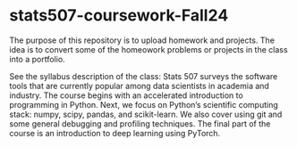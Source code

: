 # stats507-coursework-Fall24
The purpose of this repository is to upload homework and projects. The idea is to convert some of the homeowork problems or projects in the class into a portfolio.

See the syllabus description of the class:
Stats 507 surveys the software tools that are currently popular among data scientists in academia and industry. 
The course begins with an accelerated introduction to programming in Python. Next, we focus on Python’s scientific computing stack: numpy, scipy, pandas, and scikit-learn.
We also cover using git and some general debugging and profiling techniques. 
The final part of the course is an introduction to deep learning using PyTorch.
